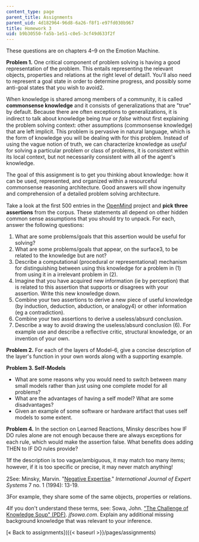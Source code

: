 ```yaml
---
content_type: page
parent_title: Assignments
parent_uid: 4d182964-96d8-6a26-f8f1-e97fd030b967
title: Homework 3
uid: b9b30550-fa5b-1e51-c0e5-3cf49d633f2f
---
```


These questions are on chapters 4–9 on the Emotion Machine.

**Problem 1.** One critical component of problem solving is having a good representation of the problem. This entails representing the relevant objects, properties and relations at the right level of detail1. You'll also need to represent a goal state in order to determine progress, and possibly some anti-goal states that you wish to avoid2.

When knowledge is shared among members of a community, it is called **commonsense knowledge** and it consists of generalizations that are "true" by default. Because there are often exceptions to generalizations, it is indirect to talk about knowledge being _true_ or _false_ without ﬁrst explaining the problem solving context: other assumptions (commonsense knowledge) that are left implicit. This problem is pervasive in natural language, which is the form of knowledge you will be dealing with for this problem. Instead of using the vague notion of truth, we can characterize knowledge as _useful_ for solving a particular problem or class of problems, it is consistent within its local context, but not necessarily consistent with all of the agent's knowledge.

The goal of this assignment is to get you thinking about knowledge: how it can be used, represented, and organized within a resourceful commonsense reasoning architecture. Good answers will show ingenuity and comprehension of a detailed problem solving architecture.

Take a look at the ﬁrst 500 entries in the [OpenMind](http://p2pfoundation.net/Open_Mind_Commons) project and **pick three assertions** from the corpus. These statements all depend on other hidden common sense assumptions that you should try to unpack. For each, answer the following questions:

1.  What are some problems/goals that this assertion would be useful for solving?
2.  What are some problems/goals that appear, on the surface3, to be related to the knowledge but are not?
3.  Describe a computational (procedural or representational) mechanism for distinguishing between using this knowledge for a problem in (1) from using it in a irrelevant problem in (2).
4.  Imagine that you have acquired new information (ie by perception) that is related to this assertion that supports or disagrees with your assertion. Write this new knowledge down.
5.  Combine your two assertions to derive a new piece of useful knowledge (by induction, deduction, abduction, or analogy4) or other information (eg a contradiction).
6.  Combine your two assertions to derive a useless/absurd conclusion.
7.  Describe a way to avoid drawing the useless/absurd conclusion (6). For example use and describe a reﬂective critic, structural knowledge, or an invention of your own.

**Problem 2.** For each of the layers of Model–6, give a concise description of the layer's function in your own words along with a supporting example.

**Problem 3. Self-Models**

*   What are some reasons why you would need to switch between many small models rather than just using one complete model for all problems?
*   What are the advantages of having a self model? What are some disadvantages?
*   Given an example of some software or hardware artifact that uses self models to some extent.

**Problem 4.** In the section on Learned Reactions, Minsky describes how IF DO rules alone are not enough because there are always exceptions for each rule, which would make the assertion false. What beneﬁts does adding THEN to IF DO rules provide?

1If the description is too vague/ambiguous, it may match too many items; however, if it is too speciﬁc or precise, it may never match anything!

2See: Minsky, Marvin. "[Negative Expertise](http://web.media.mit.edu/~minsky/papers/NegExp.mss.txt)." _International Journal of Expert Systems_ 7 no. 1 (1994): 13-19.

3For example, they share some of the same objects, properties or relations.

4If you don't understand these terms, see: Sowa, John. ["The Challenge of Knowledge Soup" (PDF)](http://www.jfsowa.com/pubs/challenge.pdf). _jfsowa.com_. Explain any additional missing background knowledge that was relevant to your inference.

[« Back to assignments]({{< baseurl >}}/pages/assignments)